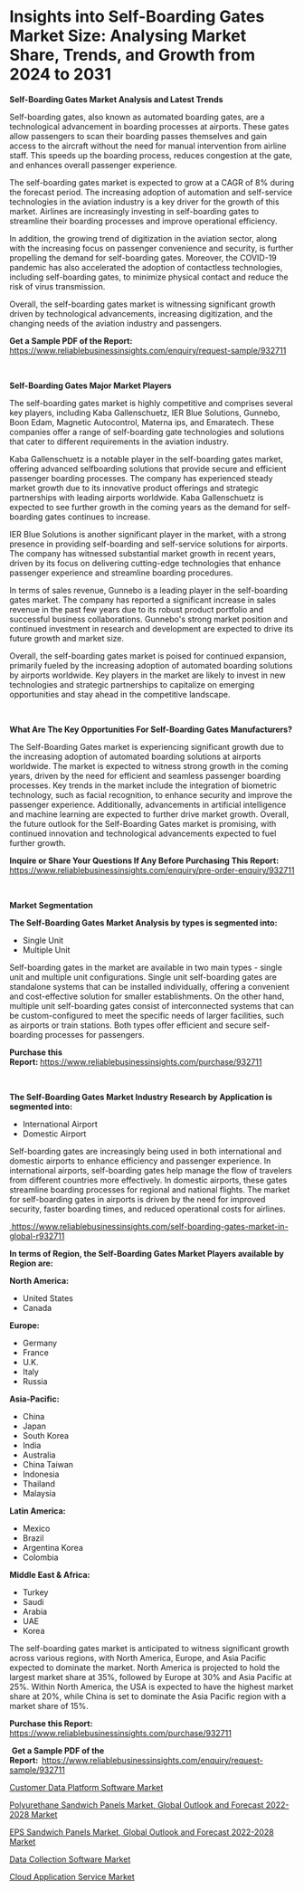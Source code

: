<p><h1>Insights into Self-Boarding Gates Market Size: Analysing Market Share, Trends, and Growth from 2024 to 2031</h1></p><p><strong>Self-Boarding Gates Market Analysis and Latest Trends</strong></p>
<p><p>Self-boarding gates, also known as automated boarding gates, are a technological advancement in boarding processes at airports. These gates allow passengers to scan their boarding passes themselves and gain access to the aircraft without the need for manual intervention from airline staff. This speeds up the boarding process, reduces congestion at the gate, and enhances overall passenger experience.</p><p>The self-boarding gates market is expected to grow at a CAGR of 8% during the forecast period. The increasing adoption of automation and self-service technologies in the aviation industry is a key driver for the growth of this market. Airlines are increasingly investing in self-boarding gates to streamline their boarding processes and improve operational efficiency.</p><p>In addition, the growing trend of digitization in the aviation sector, along with the increasing focus on passenger convenience and security, is further propelling the demand for self-boarding gates. Moreover, the COVID-19 pandemic has also accelerated the adoption of contactless technologies, including self-boarding gates, to minimize physical contact and reduce the risk of virus transmission.</p><p>Overall, the self-boarding gates market is witnessing significant growth driven by technological advancements, increasing digitization, and the changing needs of the aviation industry and passengers.</p></p>
<p><strong>Get a Sample PDF of the Report:&nbsp;</strong> <a href="https://www.reliablebusinessinsights.com/enquiry/request-sample/932711">https://www.reliablebusinessinsights.com/enquiry/request-sample/932711</a></p>
<p>&nbsp;</p>
<p><strong>Self-Boarding Gates Major Market Players</strong></p>
<p><p>The self-boarding gates market is highly competitive and comprises several key players, including Kaba Gallenschuetz, IER Blue Solutions, Gunnebo, Boon Edam, Magnetic Autocontrol, Materna ips, and Emaratech. These companies offer a range of self-boarding gate technologies and solutions that cater to different requirements in the aviation industry.</p><p>Kaba Gallenschuetz is a notable player in the self-boarding gates market, offering advanced selfboarding solutions that provide secure and efficient passenger boarding processes. The company has experienced steady market growth due to its innovative product offerings and strategic partnerships with leading airports worldwide. Kaba Gallenschuetz is expected to see further growth in the coming years as the demand for self-boarding gates continues to increase.</p><p>IER Blue Solutions is another significant player in the market, with a strong presence in providing self-boarding and self-service solutions for airports. The company has witnessed substantial market growth in recent years, driven by its focus on delivering cutting-edge technologies that enhance passenger experience and streamline boarding procedures.</p><p>In terms of sales revenue, Gunnebo is a leading player in the self-boarding gates market. The company has reported a significant increase in sales revenue in the past few years due to its robust product portfolio and successful business collaborations. Gunnebo's strong market position and continued investment in research and development are expected to drive its future growth and market size.</p><p>Overall, the self-boarding gates market is poised for continued expansion, primarily fueled by the increasing adoption of automated boarding solutions by airports worldwide. Key players in the market are likely to invest in new technologies and strategic partnerships to capitalize on emerging opportunities and stay ahead in the competitive landscape.</p></p>
<p>&nbsp;</p>
<p><strong>What Are The Key Opportunities For Self-Boarding Gates Manufacturers?</strong></p>
<p><p>The Self-Boarding Gates market is experiencing significant growth due to the increasing adoption of automated boarding solutions at airports worldwide. The market is expected to witness strong growth in the coming years, driven by the need for efficient and seamless passenger boarding processes. Key trends in the market include the integration of biometric technology, such as facial recognition, to enhance security and improve the passenger experience. Additionally, advancements in artificial intelligence and machine learning are expected to further drive market growth. Overall, the future outlook for the Self-Boarding Gates market is promising, with continued innovation and technological advancements expected to fuel further growth.</p></p>
<p><strong>Inquire or Share Your Questions If Any Before Purchasing This Report:</strong> <a href="https://www.reliablebusinessinsights.com/enquiry/pre-order-enquiry/932711">https://www.reliablebusinessinsights.com/enquiry/pre-order-enquiry/932711</a></p>
<p>&nbsp;</p>
<p><strong>Market Segmentation</strong></p>
<p><strong>The Self-Boarding Gates Market Analysis by types is segmented into:</strong></p>
<p><ul><li>Single Unit</li><li>Multiple Unit</li></ul></p>
<p><p>Self-boarding gates in the market are available in two main types - single unit and multiple unit configurations. Single unit self-boarding gates are standalone systems that can be installed individually, offering a convenient and cost-effective solution for smaller establishments. On the other hand, multiple unit self-boarding gates consist of interconnected systems that can be custom-configured to meet the specific needs of larger facilities, such as airports or train stations. Both types offer efficient and secure self-boarding processes for passengers.</p></p>
<p><strong>Purchase this Report:&nbsp;</strong><a href="https://www.reliablebusinessinsights.com/purchase/932711">https://www.reliablebusinessinsights.com/purchase/932711</a></p>
<p>&nbsp;</p>
<p><strong>The Self-Boarding Gates Market Industry Research by Application is segmented into:</strong></p>
<p><ul><li>International Airport</li><li>Domestic Airport</li></ul></p>
<p><p>Self-boarding gates are increasingly being used in both international and domestic airports to enhance efficiency and passenger experience. In international airports, self-boarding gates help manage the flow of travelers from different countries more effectively. In domestic airports, these gates streamline boarding processes for regional and national flights. The market for self-boarding gates in airports is driven by the need for improved security, faster boarding times, and reduced operational costs for airlines.</p></p>
<p><a href="https://www.reliablebusinessinsights.com/self-boarding-gates-market-in-global-r932711">&nbsp;https://www.reliablebusinessinsights.com/self-boarding-gates-market-in-global-r932711</a></p>
<p><strong>In terms of Region, the Self-Boarding Gates Market Players available by Region are:</strong></p>
<p>
    <p> <strong> North America: </strong>
        <ul>
            <li>United States</li>
            <li>Canada</li>
        </ul>
        </p> 
    <p> <strong> Europe: </strong>
        <ul>
            <li>Germany</li>
            <li>France</li>
            <li>U.K.</li>
            <li>Italy</li>
            <li>Russia</li>
        </ul>
        </p> 
    <p> <strong> Asia-Pacific: </strong>
        <ul>
            <li>China</li>
            <li>Japan</li>
            <li>South Korea</li>
            <li>India</li>
            <li>Australia</li>
            <li>China Taiwan</li>
            <li>Indonesia</li>
            <li>Thailand</li>
            <li>Malaysia</li>
        </ul>
        </p> 
    <p> <strong> Latin America: </strong>
        <ul>
            <li>Mexico</li>
            <li>Brazil</li>
            <li>Argentina Korea</li>
            <li>Colombia</li>
        </ul>
        </p> 
    <p> <strong> Middle East & Africa: </strong>
        <ul>
            <li>Turkey</li>
            <li>Saudi</li>
            <li>Arabia</li>
            <li>UAE</li>
            <li>Korea</li>
        </ul>
    </p>
    </p>
<p><p>The self-boarding gates market is anticipated to witness significant growth across various regions, with North America, Europe, and Asia Pacific expected to dominate the market. North America is projected to hold the largest market share at 35%, followed by Europe at 30% and Asia Pacific at 25%. Within North America, the USA is expected to have the highest market share at 20%, while China is set to dominate the Asia Pacific region with a market share of 15%.</p></p>
<p><strong>Purchase this Report: </strong><a href="https://www.reliablebusinessinsights.com/purchase/932711">https://www.reliablebusinessinsights.com/purchase/932711</a></p>
<p>&nbsp;<strong>Get a Sample PDF of the Report:&nbsp;&nbsp;</strong><a href="https://www.reliablebusinessinsights.com/enquiry/request-sample/932711">https://www.reliablebusinessinsights.com/enquiry/request-sample/932711</a></p>
<p><strong></strong></p>
<p><p><a href="https://medium.com/@tyleolden34345/customer-data-platform-software-market-market-segmentation-geographical-regions-and-market-a113f2862e2b">Customer Data Platform Software Market</a></p><p><a href="https://issuu.com/reportprime-2/docs/polyurethane-sandwich-panels-market_76e7fb4394ddce">Polyurethane Sandwich Panels Market, Global Outlook and Forecast 2022-2028 Market</a></p><p><a href="https://issuu.com/reportprime-2/docs/eps-sandwich-panels-market-global-o_31d11955ef7d96">EPS Sandwich Panels Market, Global Outlook and Forecast 2022-2028 Market</a></p><p><a href="https://medium.com/@tyleolden34345/navigating-the-data-collection-software-market-expert-analysis-and-market-forecast-for-period-from-8e845452eada">Data Collection Software Market</a></p><p><a href="https://medium.com/@tyleolden34345/cloud-application-service-market-overview-regional-outlook-and-competitive-strategies-on-cloud-13121a8eeda3">Cloud Application Service Market</a></p></p>
